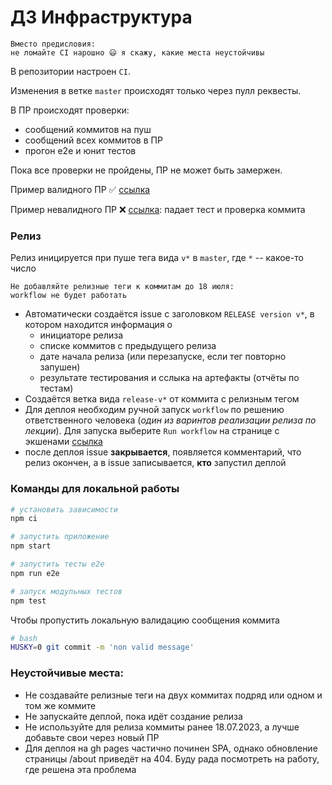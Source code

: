 # ДЗ Инфраструктура

```
Вместо предисловия:
не ломайте CI нарошно 😃 я скажу, какие места неустойчивы
```

В репозитории настроен `CI`.

Изменения в ветке `master` происходят только через пулл реквесты.

В ПР происходят проверки:

- сообщений коммитов на пуш
- сообщений всех коммитов в ПР
- прогон е2е и юнит тестов

Пока все проверки не пройдены, ПР не может быть замержен.

Пример валидного ПР ✅ [ссылка](https://github.com/neemkashu/unit-demo-cra-neemkashu/pull/13)

Пример невалидного ПР ❌ [ссылка](https://github.com/neemkashu/unit-demo-cra-neemkashu/pull/9): падает тест и проверка коммита

### Релиз

Релиз иницируется при пуше тега вида `v*` в `master`, где `*` -- какое-то число

```
Не добавляйте релизные теги к коммитам до 18 июля:
workflow не будет работать
```

- Автоматически создаётся issue с заголовком `RELEASE version v*`, в котором находится информация о
  - инициаторе релиза
  - списке коммитов с предыдущего релиза
  - дате начала релиза (или перезапуске, если тег повторно запушен)
  - результате тестирования и сслыка на артефакты (отчёты по тестам)
- Создаётся ветка вида `release-v*` от коммита с релизным тегом
- Для деплоя необходим ручной запуск `workflow` по решению ответственного человека (_один из варинтов реализации релиза по лекции_).
  Для запуска выберите `Run workflow` на странице с экшенами [ссылка](https://github.com/neemkashu/unit-demo-cra-neemkashu/actions/workflows/deploy.yml)
- после деплоя issue **закрывается**, появляется комментарий, что релиз окончен, а в issue записывается, **кто** запустил деплой

### Команды для локальной работы

```sh
# установить зависимости
npm ci

# запустить приложение
npm start

# запустить тесты е2е
npm run e2e

# запуск модульных тестов
npm test
```

Чтобы пропустить локальную валидацию сообщения коммита

```sh
# bash
HUSKY=0 git commit -m 'non valid message'
```

### Неустойчивые места:

- Не создавайте релизные теги на двух коммитах подряд или одном и том же коммите
- Не запускайте деплой, пока идёт создание релиза
- Не используйте для релиза коммиты ранее 18.07.2023, а лучше добавьте свои через новый ПР
- Для деплоя на gh pages частично починен SPA, однако обновление страницы /about приведёт на 404. Буду рада посмотреть на работу, где решена эта проблема
